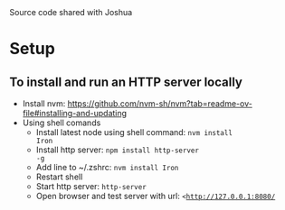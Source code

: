 <!-- TEST   --> Source code shared with Joshua

<H1>Setup</H1>

<H2>To install and run an HTTP server locally</H2>

* Install nvm:  https://github.com/nvm-sh/nvm?tab=readme-ov-file#installing-and-updating<br>
* Using shell comands<br>
    * Install latest node using shell command:  <code>nvm install Iron</code><br>
    * Install http server:  <code>npm install http-server -g</code><br>
    * Add line to ~/.zshrc:  <code>nvm install Iron</code><br>
    * Restart shell
    * Start http server:  <code>http-server</code>
    * Open browser and test server with url:  <code><http://127.0.0.1:8080/</code>